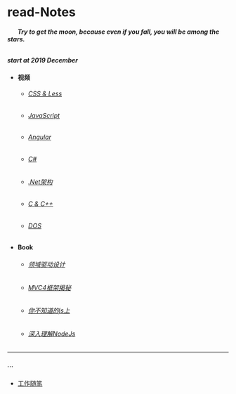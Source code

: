  # read-Notes 

***&nbsp;&nbsp;&nbsp;&nbsp;&nbsp;&nbsp;&nbsp;Try to get the moon, because even if you fall, you will be among the stars. </br>
 &nbsp;&nbsp;&nbsp;&nbsp;&nbsp;&nbsp;&nbsp;***
 
***start at 2019 December***

- #### 视频

  - ###### [CSS & Less ](./vedio/css.md)
  
  - ###### [JavaScript](./vedio/JavaScript.md)
  
  - ###### [Angular](./vedio/Angular.md)

  - ###### [C#](./vedio/.Net.md)
  
  - ###### [.Net架构](./vedio/CoreServer.md)

  - ###### [C & C++](./vedio/C.md)

  - ###### [DOS](./vedio/DOS.md)

- #### Book

  - ###### [领域驱动设计](./book/领域驱动设计.md)
  
  - ###### [MVC4框架揭秘](./book/mvc4.md)
  
  - ###### [你不知道的js上](./book/你不知道的JS上.md)

  - ###### [深入理解NodeJs](###)
---

##### ...

*  [工作随笔](./work/_question.md)
